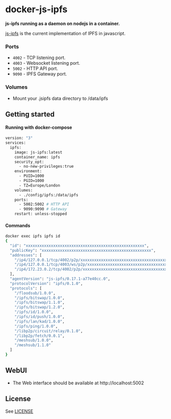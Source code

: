 # docker-js-ipfs

**js-ipfs running as a daemon on nodejs in a container.**

[js-ipfs](https://github.com/ipfs/js-ipfs) is the current implementation of IPFS in javascript.

### Ports

* `4002` - TCP listening port.
* `4003` - Websocket listening port.
* `5002` - HTTP API port.
* `9090` - IPFS Gateway port.
### Volumes

* Mount your .jsipfs data directory to /data/ipfs

## Getting started

####  Running with docker-compose

```bash
version: "3"
services:
  ipfs:
    image: js-ipfs:latest
    container_name: ipfs
    security_opt:
      - no-new-privileges:true
    environment:
      - PUID=1000
      - PGID=1000
      - TZ=Europe/London
    volumes:
      - ./config/ipfs:/data/ipfs
    ports:
      - 5002:5002 # HTTP API
      - 9090:9090 # Gateway
    restart: unless-stopped
```


#### Commands
```bash
docker exec ipfs ipfs id
{
  "id": "xxxxxxxxxxxxxxxxxxxxxxxxxxxxxxxxxxxxxxxxxxxxxxxxxxxx",
  "publicKey": "xxxxxxxxxxxxxxxxxxxxxxxxxxxxxxxxxxxxxxxxxxxxxxxx",
  "addresses": [
    "/ip4/127.0.0.1/tcp/4002/p2p/xxxxxxxxxxxxxxxxxxxxxxxxxxxxxxxxxxxxxxxxxxxxxxxxxxxx",
    "/ip4/127.0.0.1/tcp/4003/ws/p2p/xxxxxxxxxxxxxxxxxxxxxxxxxxxxxxxxxxxxxxxxxxxxxxxxxxxx",
    "/ip4/172.23.0.2/tcp/4002/p2p/xxxxxxxxxxxxxxxxxxxxxxxxxxxxxxxxxxxxxxxxxxxxxxxxxxxx"
  ],
  "agentVersion": "js-ipfs/0.17.1-a77e40cc.0",
  "protocolVersion": "ipfs/0.1.0",
  "protocols": [
    "/floodsub/1.0.0",
    "/ipfs/bitswap/1.0.0",
    "/ipfs/bitswap/1.1.0",
    "/ipfs/bitswap/1.2.0",
    "/ipfs/id/1.0.0",
    "/ipfs/id/push/1.0.0",
    "/ipfs/lan/kad/1.0.0",
    "/ipfs/ping/1.0.0",
    "/libp2p/circuit/relay/0.1.0",
    "/libp2p/fetch/0.0.1",
    "/meshsub/1.0.0",
    "/meshsub/1.1.0"
  ]
}
```

## WebUI

* The Web interface should be available at http://localhost:5002

## License

See [LICENSE]()

